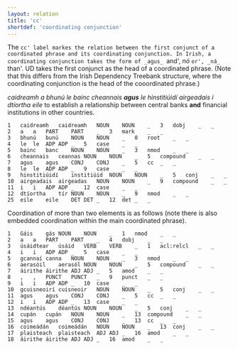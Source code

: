 ```yaml
---
layout: relation
title: 'cc'
shortdef: 'coordinating conjunction'
---
```


The `cc' label markes the relation between the first conjunct of a coordinated phrase and its coordinating conjunction. In Irish, a coordinating conjunction takes the form of _agus_ `and', _nó_ `or', _ná_ `than'.
UD takes the first conjunct as the head of a coordinated phrase. (Note that this differs from the Irish Dependency Treebank structure, where the coordinating conjunction is the head of the cooordinated phrase.)

_caidreamh a bhunú le bainc cheannais <b>agus</b> le hinstitiúidí airgeadais i dtíortha eile_ to establish a relationship between central banks <b>and</b> financial institutions in other countries.

~~~ conllu
1	caidreamh	caidreamh	NOUN	NOUN	_	3	dobj	_	_
2	a	a	PART	PART	_	3	mark	_	_
3	bhunú	bunú	NOUN	NOUN	_	0	root	_	_
4	le	le	ADP	ADP	_	5	case	_	_
5	bainc	banc	NOUN	NOUN	_	3	nmod	_	_
6	cheannais	ceannas	NOUN	NOUN	_	5	compound	_	_
7	agus	agus	CONJ	CONJ	_	5	cc	_	_
8	le	le	ADP	ADP	_	9	case	_	_
9	hinstitiúidí	institiúid	NOUN	NOUN	_	5	conj	_	_
10	airgeadais	airgeadas	NOUN	NOUN	_	9	compound	_	_
11	i	i	ADP	ADP	_	12	case	_	_
12	dtíortha	tír	NOUN	NOUN	_	9	nmod	_	_
25	eile	eile	DET	DET	_	12	det	_	_
~~~

Coordination of more than two elements is as follows (note there is also embedded coordination within the main coordinated phrase).



~~~ conllu
1	Gáis	gás	NOUN	NOUN	_	1	nmod	_	_
2	a	a	PART	PART	_	4	dobj	_	_
3	úsáidtear	úsáid	VERB	VERB	_	1	acl:relcl	_	_
4	i	i	ADP	ADP	_	5	case	_	_
5	gcannaí	canna	NOUN	NOUN	_	3	nmod	_	_
6	aerasóil	aerasól	NOUN	NOUN	_	5	compound	_	_
7	áirithe	áirithe	ADJ	ADJ	_	5	amod	_	_
8	,	,	PUNCT	PUNCT	_	9	punct	_	_
9	i	i	ADP	ADP	_	10	case	_	_
10	gcuisneoirí	cuisneoir	NOUN	NOUN	_	5	conj	_	_
11	agus	agus	CONJ	CONJ	_	5	cc	_	_
12	i	i	ADP	ADP	_	13	case	_	_
13	ndéantús	déantús	NOUN	NOUN	_	5	conj	_	_
14	cupán	cupán	NOUN	NOUN	_	13	compound	_	_
15	agus	agus	CONJ	CONJ	_	13	cc	_	_
16	coimeádán	coimeádán	NOUN	NOUN	_	13	conj	_	_
17	plaisteach	plaisteach	ADJ	ADJ	_	16	amod	_	_
18	áirithe	áirithe	ADJ	ADJ	_	16	amod	_	_
~~~



